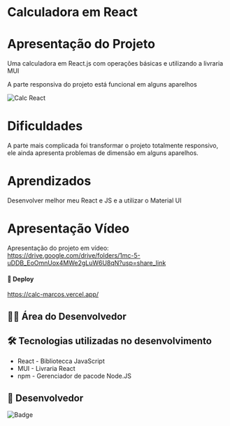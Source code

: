 # Calculadora em React

# Apresentação do Projeto

Uma calculadora em React.js com operações básicas e utilizando a livraria MUI

A parte responsiva do projeto está funcional em alguns aparelhos

![Calc React](https://user-images.githubusercontent.com/118136902/210024951-ace6303a-c6d5-4272-a6cd-23f502726f3f.png)


# Dificuldades

A parte mais complicada foi transformar o projeto totalmente responsivo, ele ainda apresenta problemas de dimensão em alguns aparelhos.

# Aprendizados
Desenvolver melhor meu React e JS e a utilizar o Material UI

# Apresentação Vídeo

Apresentação do projeto em vídeo: https://drive.google.com/drive/folders/1mc-5-uDDB_EoOmnUox4MWe2gLuW6U8qN?usp=share_link

#### 🚀 Deploy

https://calc-marcos.vercel.app/

## 👨‍💻 Área do Desenvolvedor

## 🛠️ Tecnologias utilizadas no desenvolvimento

* React - Bibliotecca JavaScript
* MUI - Livraria React
* npm - Gerenciador de pacode Node.JS

## 🙋 Desenvolvedor

![Badge](https://img.shields.io/badge/Desenvolvedor-MarcosCast-%237159c1?style=for-the-badge&logo=ghost)
